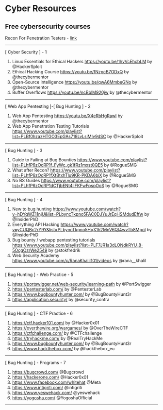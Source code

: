 # Cyber Resources 


## Free cybersecurity courses

Recon For Penetration Testers - [link](https://www.udemy.com/course/recon-for-penetration-testers/)


--------------------
[ Cyber Security ]  - 1
1. Linux Essentials for Ethical Hackers https://youtu.be/1hvVcEhcbLM by @HackerSploit 
2. Ethical Hacking Course https://youtu.be/fNzpcB7ODxQ by @thecybermentor 
3. Open-Source Intelligence https://youtu.be/qwA6MmbeGNo by @thecybermentor 
4. Buffer Overflows https://youtu.be/ncBblM920jw by @thecybermentor 
--------------------
[ Web App Pentesting ]-[ Bug Hunting ] - 2
1. Web App Pentesting https://youtu.be/X4eRbHgRawI by @thecybermentor 
3. Web App Penetration Testing Tutorials https://www.youtube.com/playlist?list=PLBf0hzazHTGO3EpGAs718LvLsiMIv9dSC by @HackerSploit 

---
[ Bug Hunting ] - 3
1. Guide to Failing at Bug Bounties
https://www.youtube.com/playlist?list=PLhfP6zOcRP1f_FyWc_gk1fRz1mxst0QE5 by @RogueSMG 
2. What after Recon?
https://www.youtube.com/playlist?list=PLhfP6zOcRP1fXtBtxhTlu9KR-PKDA6biX by @RogueSMG 
3. No BS Guides 
https://www.youtube.com/playlist?list=PLhfP6zOcRP1dCTjbENt4ilFKFwFpspOoS  by @RogueSMG 

--------------------
[ Bug Hunting ] - 4
1. New to bug hunting https://www.youtube.com/watch?v=hDYqWZ11njU&list=PLbyncTkpno5FAC0DJYuJrEqHSMdudEffw by @InsiderPhD 
2. Everything API Hacking https://www.youtube.com/watch?v=yCUQBc2rY9Y&list=PLbyncTkpno5HqX1h2MnV6Qt4wvTb8Mpol by @InsiderPhD 
3. Bug bounty / webapp pentesting tutorials
https://www.youtube.com/playlist?list=PLF7JR1a3dLONdkRYU_8-5OcgOzrWe2549 by @stokfredrik 
4. Web Security Academy https://www.youtube.com/c/RanaKhalil101/videos by @rana__khalil 

---
[ Bug Hunting ] - Web Practice - 5
1. https://portswigger.net/web-security/learning-path by @PortSwigger 
2. https://pentesterlab.com/ by @PentesterLab 
3. https://www.bugbountyhunter.com/ by @BugBountyHunt3r 
4. https://application.security/ by @security_contra 

---
[ Bug Hunting ] - CTF Practice - 6
1. https://ctf.hacker101.com/ by @Hacker0x01 
2. https://overthewire.org/wargames/ by @OverTheWireCTF  
3. https://ctfchallenge.com/ by @CTFchallenge 
4. https://tryhackme.com/ by @RealTryHackMe 
5. https://www.bugbountyhunter.com/ by @BugBountyHunt3r 
6. https://www.hackthebox.com/ by @hackthebox_eu 

--------------------
[ Bug Hunting ] - Programs - 7
1. https://bugcrowd.com/ @Bugcrowd 
2. https://hackerone.com/ @Hacker0x01 
3. https://www.facebook.com/whitehat @Meta 
4. https://www.intigriti.com/ @intigriti 
5. https://www.yeswehack.com/ @yeswehack 
6. https://yogosha.com/ @YogoshaOfficial 
--------------
